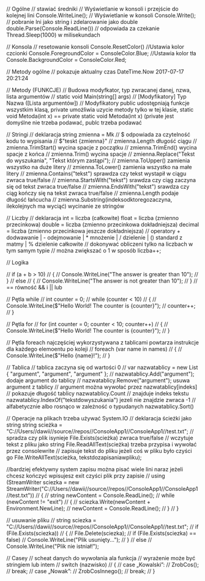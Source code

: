 ﻿// Ogólne 
// stawiać średniki
// Wyświetlanie w konsoli i przejście do kolejnej lini Console.WriteLine();
// Wyświetlanie w konsoli Console.Write();
// pobranie lni jako string i zdelarowanie jako double double.Parse(Console.ReadLine())
// odpowiada za czekanie Thread.Sleep(1000) w milisekundach


// Konsola
// resetowanie konsoli  Console.ResetColor()
//Ustawia kolor czcionki Console.ForegroundColor = ConsoleColor.Blue;
//Ustawia kolor tła Console.BackgroundColor = ConsoleColor.Red;



// Metody ogólne
// pokazuje aktualny czas DateTime.Now 2017-07-17 20:21:24







// Metody (FUNKCJE)
// Budowa modyfkator, typ zwracanej danej, nzwa, lista argumentów
// static void Main(string[] args)
// [Modyfikatory] Typ Nazwa ([Lista argumentów])
// Modyfikatory public udostępniają funkcje wszystkim klasą, private umożliwia uzycie metody tylko w tej klasie,  static void Metoda(int x) == private static void Metoda(int x) (private jest domyślne nie trzeba podawać, publc trzeba podawać





// Stringi
// deklaracja string zmienna = Mk
// $ odpowiada za czytelność kodu to wypisania
// $"teskt  {zmienna}"
// zmienna.Length  długość ciągu
// zmienna.TrimStart() wycina spacje z początku
// zmienna.TrimEnd() wycina spacje z końca
// zmienna.Trim()  wycina spacje
// zmienna.Replace("Tekst do wyszukania", "Tekst którym zastąpi");
// zmienna.ToUpper() zamienia wszystko na duże litery 
// zmienna.ToLower() zamienia wszystko na małe litery
// zmienna.Contains("tekst") sprawdza czy tekst wystapił w ciągu zwraca true/false
// zmienna.StartsWith("tekst") srawdza czy ciąg zaczyna się od tekst zwraca true/false
// zmienna.EndsWith("tekst") srawdza czy ciąg kończy się na tekst zwraca true/false
// zmienna.Length podaje długość łańcucha 
// zmienna.Substring(indeksodktoregozaczyna, ilekolejnych ma wyciąć) wycinanie ze stringów

// Liczby 
// deklaracja int = liczba (całkowite) float = liczba (zmienno przecinkowa) double = liczba (zmienno przecinkowa dokładniejsza) decimal = liczba (zmienno przecinkowa jeszcze dokładniejsza)
// operatory + dodwawanie | - odejmowanie | * mnożenie |  / dzielenie | () standard z matmy | % dzielenie całkowite
// dokonywać obliczeni tylko na liczbach w tym samym typie 
// można zwiększać o 1 w sposób liczba++;

// Logika

//  if (a + b > 10)
//  {
//    Console.WriteLine("The answer is greater than 10");
//  }
//  else
//  {
//    Console.WriteLine("The answer is not greater than 10");
//  }
// == równość && i || lub

//  Pętla while
// int counter = 0;
// while (counter < 10)
//  {
//   Console.WriteLine($"Hello World! The counter is {counter}");
//   counter++;
//  }

// Pętla for 
//  for (int counter = 0; counter < 10; counter++)
//  {
//    Console.WriteLine($"Hello World! The counter is {counter}");
//  }

// Pętla foreach najczęściej wykorzystywana z tablicami powtarza instrukcje dla każdego elemoentu po koleji
//    foreach (var name in names)
//    {
//    Console.WriteLine($"Hello {name}!");
//    }




// Tablica
// tablica zaczyna się od wartości 0 
//  var nazwatablicy = new List<typdanych> { "argument", "argument", "argument" };
//  nazwatablicy.Add("argument"); dodaje argument do tablicy
//  nazwatablicy.Remove("argument"); usuwa argument z tablicy
// argument można wywołać przez nazwatablicy[indeks]
// pokazuje długość tablicy nazwatablicy.Count
// znajduje indeks tekstu nazwatablicy.IndexOf("tekstdowyszukania") jezeli nie znajdzie zwraca -1
// alfabetycznie albo rosnąco w zależność o typudanych nazwatablicy.Sort()


// Operacje na plikach      trzeba używać System.IO 
// deklaracja ścieżki jako string               string scieżka = "C://Users//dawii//source//repos//ConsoleApp1//ConsoleApp1//test.txt";
// spradza czy plik isynieje    File.Exists(scieżka) zwraca true/false
// wczytuje tekst z pliku jako string   File.ReadAllText(scieżka) trzeba przypisa i wywołać przez consolewrite
// zapisuje tekst do pliku jeżeli coś w pliku było czyści go       File.WriteAllText(scieżka, tekstdozapisaniawpliku);


//bardziej efektywny system zapisu można pisać wiele lini naraz jeżeli chcesz kończyć wpisujesz exit czyści plik przy zapisie
//  using (StreamWriter sciezka = new StreamWriter("C://Users//dawii//source//repos//ConsoleApp1//ConsoleApp1//test.txt"))
//  {
//    string newContent = Console.ReadLine();
//    while (newContent != "exit")
//      {
//             sciezka.Write(newContent + Environment.NewLine);
//               newContent = Console.ReadLine();
//      }
//  }

// usuwanie pliku
//  string sciezka = "C://Users//dawii//source//repos//ConsoleApp1//ConsoleApp1//test.txt";
//  if (File.Exists(sciezka))
//  {
//    File.Delete(sciezka);
//    if (File.Exists(sciezka) == false)
//        Console.WriteLine("Plik usunięty...");
//  }
//  else
//   Console.WriteLine("Plik nie istniał!");

// Casey
// scheat danych do wywołania ala funkcja
// wyrażenie może być stringiem lub intem
//  switch (nazwisko)
//  {
//       case „Kowalski”:
//      ZrobCos();
//            break;
//        case „Nowak”:
//  ZrobCosInnego();
//            break;
//  }
